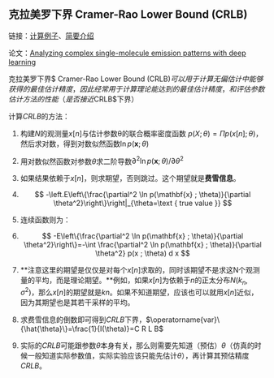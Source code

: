 ## 克拉美罗下界 Cramer-Rao Lower Bound (CRLB)

链接：[计算例子](https://blog.csdn.net/u013701860/article/details/78154069?spm=1001.2101.3001.6650.1&utm_medium=distribute.pc_relevant.none-task-blog-2%7Edefault%7ECTRLIST%7ERate-1-78154069-blog-88715517.pc_relevant_3mothn_strategy_recovery&depth_1-utm_source=distribute.pc_relevant.none-task-blog-2%7Edefault%7ECTRLIST%7ERate-1-78154069-blog-88715517.pc_relevant_3mothn_strategy_recovery&utm_relevant_index=1)、[简要介绍](https://blog.csdn.net/GongPF/article/details/88715517?spm=1001.2101.3001.6650.5&utm_medium=distribute.pc_relevant.none-task-blog-2%7Edefault%7EBlogCommendFromBaidu%7ERate-5-88715517-blog-78154069.pc_relevant_3mothn_strategy_and_data_recovery&depth_1-utm_source=distribute.pc_relevant.none-task-blog-2%7Edefault%7EBlogCommendFromBaidu%7ERate-5-88715517-blog-78154069.pc_relevant_3mothn_strategy_and_data_recovery&utm_relevant_index=9)

论文：[Analyzing complex single-molecule emission patterns with deep learning](https://pubmed.ncbi.nlm.nih.gov/30377349/)

克拉美罗下界$ Cramer-Rao Lower Bound (CRLB)$可以用于计算无偏估计中能够获得的最佳估计精度，因此经常用于计算理论能达到的最佳估计精度，和评估参数估计方法的性能（是否接近$CRLB$下界）

计算$CRLB$的方法：

1. 构建$N$的观测量$x[n]$与估计参数θ的联合概率密度函数 $p(X ; θ)=Π p(x[n] ; θ)$，然后求对数，得到对数似然函数$\ln p(\mathbf{x} ; \theta)$

2. 用对数似然函数对参数$θ$求二阶导数$\partial^2 \ln p(\mathbf{x} ; \theta) / \partial \theta^2$

3. 如果结果依赖于$x[n]$，则求期望，否则跳过。这个期望就是**费雪信息**。

4. $$
   -\left.E\left\{\frac{\partial^2 \ln p(\mathbf{x} ; \theta)}{\partial \theta^2}\right\}\right|_{\theta=\text { true value }}
   $$

5. 连续函数则为：

6. $$
   -E\left\{\frac{\partial^2 \ln p(\mathbf{x} ; \theta)}{\partial \theta^2}\right\}=-\int \frac{\partial^2 \ln p(\mathbf{x} ; \theta)}{\partial \theta^2} p(x ; \theta) d x
   $$

7. **注意这里的期望是仅仅是对每个$x[n]$求取的，同时该期望不是求这N个观测量的平均，而是理论期望。**例如，如果$x[n]$为依赖于$n$的正太分布$N(k_n , σ^2)$，那么$x[n]$的期望就是$kn$。如果不知道期望，应该也可以就用$x[n]$近似，因为其期望也是其若干采样的平均。

8. 求费雪信息的倒数即可得到$CRLB$下界，$\operatorname{var}\{\hat{\theta}\}=\frac{1}{I(\theta)}=C R L B$

9. 实际的$CRLB$可能跟参数$θ$本身有关，那么则需要先知道（预估）$θ$（仿真的时候一般知道实际参数值，实际实验应该只能先估计$θ$），再计算其预估精度$CRLB$。

   

